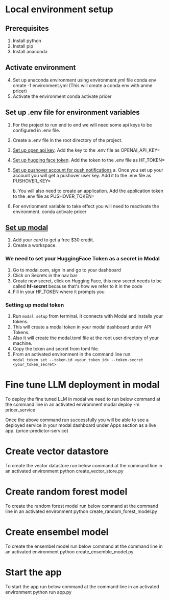 # Local environment setup

## Prerequisites

1. Install python
2. Install pip
3. Install anaconda

## Activate environment
4. Set up anaconda environment using environment.yml file
   conda env create -f environment.yml (This will create a conda env with anme pricer)
5. Activate the environment
   conda activate pricer


## Set up .env file for environment variables

1. For the project to run end to end we will need some api keys to be configured in .env file.
2. Create a .env file in the root directory of the project.

3. [Set up open api key](https://platform.openai.com/api-keys). Add the key to the .env file as         OPENAI_API_KEY=<your-key>

4. [Set up hugging face token](https://huggingface.co/settings/tokens). Add the token to the .env file as HF_TOKEN=<your-token>

5. [Set up pushover account for push notifications](https://pushover.net/)
   a. Once you set up your account you will get a pushover user key. Add it to the .env file as PUSHOVER_KEY=<your-key>
   
   b. You will also need to create an application. Add the application token to the .env file as PUSHOVER_TOKEN=<your-token>

6. For envrionment variable to take effect you will need to reactivate the environment.
   conda activate pricer

## [Set up modal](https://modal.com)

1. Add your card to get a free $30 credit.
2. Create a workspace.

### We need to set your HuggingFace Token as a secret in Modal

1. Go to modal.com, sign in and go to your dashboard
2. Click on Secrets in the nav bar
3. Create new secret, click on Hugging Face, this new secret needs to be called **hf-secret** because that's how we refer to it in the code
4. Fill in your HF_TOKEN where it prompts you

### Setting up modal token

1. Run `modal setup` from terminal. It connects with Modal and installs your tokens.
2. This will create a modal token in your modal dashboard under API Tokens.
3. Also it will create the modal.toml file at the root user directory of your machine.
4. Copy the token and secret from toml file.
5. From an activated environment in the command line run:  
`modal token set --token-id <your_token_id> --token-secret <your_token_secret>` 

# Fine tune LLM deployment in modal
To deploy the fine tuned LLM in modal we need to run below command at the command line in an activated environment
modal deploy -m pricer_service

Once the above command run successfully you will be able to see a deployed service in your modal dashboard under Apps section as a live app. (price-predictor-service)

# Create vector datastore
To create the vector datastore run below command at the command line in an activated environment
python create_vector_store.py

# Create random forest model
To create the random forest model run below command at the command line in an activated environment
python create_random_forest_model.py

# Create ensembel model
To create the ensembel model run below command at the command line in an activated environment
python create_ensemble_model.py

# Start the app
To start the app run below command at the command line in an activated environment
python run app.py


   
